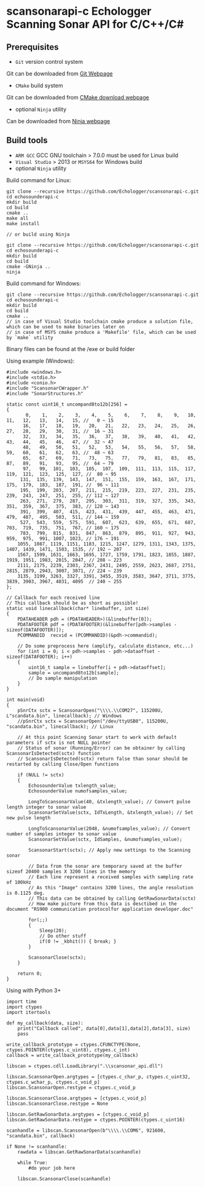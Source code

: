# scansonarapi-c Echologger Scanning Sonar API for C/C++/C\#

## Prerequisites

- `Git` version control system

Git can be downloaded from [Git Webpage](https://git-scm.com/downloads)

- `CMake` build system

Git can be downloaded from [CMake download webpage](https://cmake.org/download/)

- optional `Ninja` utility

Can be downloaded from [Ninja webpage](https://ninja-build.org/)

## Build tools

- `ARM GCC` GCC GNU toolchain > 7.0.0 must be used for Linux build
- `Visual Studio` > 2013 or `MSYS64` for Windows build
- optional `Ninja` utility

Build command for Linux:

    git clone --recursive https://github.com/Echologger/scansonarapi-c.git
    cd echosounderapi-c
    mkdir build
    cd build
    cmake ..
    make all
    make install

    // or build using Ninja
    
    git clone --recursive https://github.com/Echologger/scansonarapi-c.git
    cd echosounderapi-c
    mkdir build
    cd build
    cmake -GNinja ..
    ninja    

Build command for Windows:

    git clone --recursive https://github.com/Echologger/scansonarapi-c.git
    cd echosounderapi-c
    mkdir build
    cd build
    cmake ..
    // in case of Visual Studio toolchain cmake produce a solution file, which can be used to make binaries later on
    // in case of MSYS cmake produce a 'Makefile' file, which can be used by `make` utility

Binary files can be found at the /exe or build folder

Using example (Windows):

    #include <windows.h>
    #include <stdio.h>
    #include <conio.h>
    #include "ScansonarCWrapper.h"
    #include "SonarStructures.h"

    static const uint16_t uncompand8to12b[256] =
    {
           0,    1,    2,    3,    4,    5,    6,    7,    8,    9,   10,   11,   12,   13,   14,   15, //   0 ~ 15
          16,   17,   18,   19,   20,   21,   22,   23,   24,   25,   26,   27,   28,   29,   30,   31, //  16 ~ 31
          32,   33,   34,   35,   36,   37,   38,   39,   40,   41,   42,   43,   44,   45,   46,   47, //  32 ~ 47
          48,   49,   50,   51,   52,   53,   54,   55,   56,   57,   58,   59,   60,   61,   62,   63, //  48 ~ 63
          65,   67,   69,   71,   73,   75,   77,   79,   81,   83,   85,   87,   89,   91,   93,   95, //  64 ~ 79
          97,   99,  101,  103,  105,  107,  109,  111,  113,  115,  117,  119,  121,  123,  125,  127, //  80 ~ 95
         131,  135,  139,  143,  147,  151,  155,  159,  163,  167,  171,  175,  179,  183,  187,  191, //  96 ~ 111
         195,  199,  203,  207,  211,  215,  219,  223,  227,  231,  235,  239,  243,  247,  251,  255, // 112 ~ 127
         263,  271,  279,  287,  295,  303,  311,  319,  327,  335,  343,  351,  359,  367,  375,  383, // 128 ~ 143
         391,  399,  407,  415,  423,  431,  439,  447,  455,  463,  471,  479,  487,  495,  503,  511, // 144 ~ 159
         527,  543,  559,  575,  591,  607,  623,  639,  655,  671,  687,  703,  719,  735,  751,  767, // 160 ~ 175
         783,  799,  815,  831,  847,  863,  879,  895,  911,  927,  943,  959,  975,  991, 1007, 1023, // 176 ~ 191
        1055, 1087, 1119, 1151, 1183, 1215, 1247, 1279, 1311, 1343, 1375, 1407, 1439, 1471, 1503, 1535, // 192 ~ 207
        1567, 1599, 1631, 1663, 1695, 1727, 1759, 1791, 1823, 1855, 1887, 1919, 1951, 1983, 2015, 2047, // 208 ~ 223
        2111, 2175, 2239, 2303, 2367, 2431, 2495, 2559, 2623, 2687, 2751, 2815, 2879, 2943, 3007, 3071, // 224 ~ 239
        3135, 3199, 3263, 3327, 3391, 3455, 3519, 3583, 3647, 3711, 3775, 3839, 3903, 3967, 4031, 4095  // 240 ~ 255
    };

    // Callback for each received line
    // This callback should be as short as possible!
    static void linecallback(char* linebuffer, int size)
    {
        PDATAHEADER pdh = (PDATAHEADER>)(&linebuffer[0]);
        PDATAFOOTER pdf = (PDATAFOOTER)(&linebuffer[pdh->samples - sizeof(DATAFOOTER)]);
        PCOMMANDID  recvid = (PCOMMANDID)(&pdh->commandid);

        // Do some preprocess here (amplify, calculate distance, etc...)
        for (int i = 0; i < pdh->samples - pdh->dataoffset - sizeof(DATAFOOTER); i++)
        {
            uint16_t sample = linebuffer[i + pdh->dataoffset];
            sample = uncompand8to12b[sample];
            // Do sample manipulation
        }
    }

    int main(void)
    {
        pSnrCtx sctx = ScansonarOpen("\\\\.\\COM27", 115200U, L"scandata.bin", linecallback); // Windows
        //pSnrCtx sctx = ScansonarOpen("/dev/ttyUSB0", 115200U, "scandata.bin", linecallback); // Linux

        // At this point Scanning Sonar start to work with default parameters if sctx is not NULL pointer
        // Status of sonar (Running/Error) can be obtainer by calling ScansonarIsDetected(sctx) function
        // ScansonarIsDetected(sctx) return false than sonar should be restarted by calling Close/Open functions

        if (NULL != sctx)
        {
            EchosounderValue txlength_value;
            EchosounderValue numofsamples_value;

            LongToScansonarValue(40, &txlength_value); // Convert pulse length integer to sonar value
            ScansonarSetValue(sctx, IdTxLength, &txlength_value); // Set new pulse length

            LongToScansonarValue(2048, &numofsamples_value); // Convert number of samples integer to sonar value
            ScansonarSetValue(sctx, IdSamples, &numofsamples_value);

            ScansonarStart(sctx); // Apply new settings to the Scanning sonar

            // Data from the sonar are temporary saved at the buffer sizeof 20400 samples X 3200 lines in the memory
            // Each line represent a received samples with sampling rate of 100kHz
            // As this "Image" contains 3200 lines, the angle resolution is 0.1125 deg.
            // This data can be obtained by calling GetRawSonarData(sctx)
            // How make picture from this data is desctibed in the document "RS900 communication protocolfor application developer.doc"

            for(;;)
            {
                Sleep(20);
                // Do other stuff
                if(0 != _kbhit()) { break; }
            }

            ScansonarClose(sctx);
        }

        return 0;
    }

Using with Python 3+

    import time
    import ctypes
    import itertools

    def my_callback(data, size):
        print("Callback called", data[0],data[1],data[2],data[3], size)
        pass

    write_callback_prototype = ctypes.CFUNCTYPE(None, ctypes.POINTER(ctypes.c_uint8), ctypes.c_int)
    callback = write_callback_prototype(my_callback)

    libscan = ctypes.cdll.LoadLibrary(".\\scansonar_api.dll")

    libscan.ScansonarOpen.argtypes = [ctypes.c_char_p, ctypes.c_uint32, ctypes.c_wchar_p, ctypes.c_void_p]
    libscan.ScansonarOpen.restype = ctypes.c_void_p

    libscan.ScansonarClose.argtypes = [ctypes.c_void_p]
    libscan.ScansonarClose.restype = None

    libscan.GetRawSonarData.argtypes = [ctypes.c_void_p]
    libscan.GetRawSonarData.restype = ctypes.POINTER(ctypes.c_uint16)

    scanhandle = libscan.ScansonarOpen(b"\\\\.\\COM6", 921600, "scandata.bin", callback)

    if None != scanhandle:
        rawdata = libscan.GetRawSonarData(scanhandle)

        while True:
            #do your job here

        libscan.ScansonarClose(scanhandle)
        